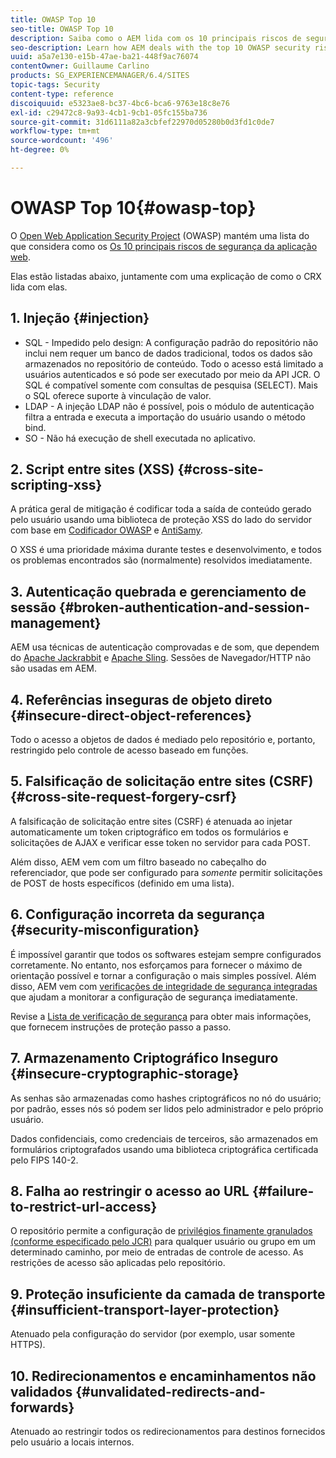 ```yaml
---
title: OWASP Top 10
seo-title: OWASP Top 10
description: Saiba como o AEM lida com os 10 principais riscos de segurança da OWASP.
seo-description: Learn how AEM deals with the top 10 OWASP security risks.
uuid: a5a7e130-e15b-47ae-ba21-448f9ac76074
contentOwner: Guillaume Carlino
products: SG_EXPERIENCEMANAGER/6.4/SITES
topic-tags: Security
content-type: reference
discoiquuid: e5323ae8-bc37-4bc6-bca6-9763e18c8e76
exl-id: c29472c8-9a93-4cb1-9cb1-05fc155ba736
source-git-commit: 31d6111a82a3cbfef22970d05280b0d3fd1c0de7
workflow-type: tm+mt
source-wordcount: '496'
ht-degree: 0%

---
```


# OWASP Top 10{#owasp-top}

O [Open Web Application Security Project](https://www.owasp.org) (OWASP) mantém uma lista do que considera como os [Os 10 principais riscos de segurança da aplicação web](https://www.owasp.org/index.php/OWASP_Top_Ten_Project).

Elas estão listadas abaixo, juntamente com uma explicação de como o CRX lida com elas.

## 1. Injeção {#injection}

* SQL - Impedido pelo design: A configuração padrão do repositório não inclui nem requer um banco de dados tradicional, todos os dados são armazenados no repositório de conteúdo. Todo o acesso está limitado a usuários autenticados e só pode ser executado por meio da API JCR. O SQL é compatível somente com consultas de pesquisa (SELECT). Mais o SQL oferece suporte à vinculação de valor.
* LDAP - A injeção LDAP não é possível, pois o módulo de autenticação filtra a entrada e executa a importação do usuário usando o método bind.
* SO - Não há execução de shell executada no aplicativo.

## 2. Script entre sites (XSS) {#cross-site-scripting-xss}

A prática geral de mitigação é codificar toda a saída de conteúdo gerado pelo usuário usando uma biblioteca de proteção XSS do lado do servidor com base em [Codificador OWASP](https://www.owasp.org/index.php/OWASP_Java_Encoder_Project) e [AntiSamy](https://www.owasp.org/index.php/Category:OWASP_AntiSamy_Project).

O XSS é uma prioridade máxima durante testes e desenvolvimento, e todos os problemas encontrados são (normalmente) resolvidos imediatamente.

## 3. Autenticação quebrada e gerenciamento de sessão {#broken-authentication-and-session-management}

AEM usa técnicas de autenticação comprovadas e de som, que dependem do [Apache Jackrabbit](https://jackrabbit.apache.org/) e [Apache Sling](https://sling.apache.org/). Sessões de Navegador/HTTP não são usadas em AEM.

## 4. Referências inseguras de objeto direto {#insecure-direct-object-references}

Todo o acesso a objetos de dados é mediado pelo repositório e, portanto, restringido pelo controle de acesso baseado em funções.

## 5. Falsificação de solicitação entre sites (CSRF) {#cross-site-request-forgery-csrf}

A falsificação de solicitação entre sites (CSRF) é atenuada ao injetar automaticamente um token criptográfico em todos os formulários e solicitações de AJAX e verificar esse token no servidor para cada POST.

Além disso, AEM vem com um filtro baseado no cabeçalho do referenciador, que pode ser configurado para *somente* permitir solicitações de POST de hosts específicos (definido em uma lista).

## 6. Configuração incorreta da segurança {#security-misconfiguration}

É impossível garantir que todos os softwares estejam sempre configurados corretamente. No entanto, nos esforçamos para fornecer o máximo de orientação possível e tornar a configuração o mais simples possível. Além disso, AEM vem com [verificações de integridade de segurança integradas](/help/sites-administering/operations-dashboard.md) que ajudam a monitorar a configuração de segurança imediatamente.

Revise a [Lista de verificação de segurança](/help/sites-administering/security-checklist.md) para obter mais informações, que fornecem instruções de proteção passo a passo.

## 7. Armazenamento Criptográfico Inseguro {#insecure-cryptographic-storage}

As senhas são armazenadas como hashes criptográficos no nó do usuário; por padrão, esses nós só podem ser lidos pelo administrador e pelo próprio usuário.

Dados confidenciais, como credenciais de terceiros, são armazenados em formulários criptografados usando uma biblioteca criptográfica certificada pelo FIPS 140-2.

## 8. Falha ao restringir o acesso ao URL {#failure-to-restrict-url-access}

O repositório permite a configuração de [privilégios finamente granulados (conforme especificado pelo JCR)](https://www.adobe.io/experience-manager/reference-materials/spec/jcr/2.0/16_Access_Control_Management.html) para qualquer usuário ou grupo em um determinado caminho, por meio de entradas de controle de acesso. As restrições de acesso são aplicadas pelo repositório.

## 9. Proteção insuficiente da camada de transporte {#insufficient-transport-layer-protection}

Atenuado pela configuração do servidor (por exemplo, usar somente HTTPS).

## 10. Redirecionamentos e encaminhamentos não validados {#unvalidated-redirects-and-forwards}

Atenuado ao restringir todos os redirecionamentos para destinos fornecidos pelo usuário a locais internos.
